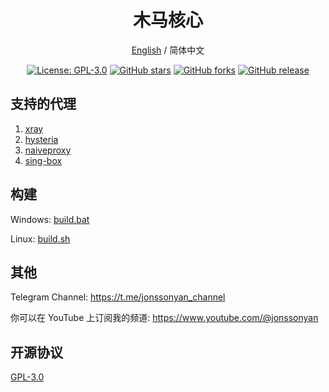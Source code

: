 <div align="center">

<h1 align="center">木马核心</h1>

[English](README.md) / 简体中文

<p>
<a href="https://www.gnu.org/licenses/gpl-3.0.html"><img src="https://img.shields.io/github/license/trojan-panel/trojan-panel-core" alt="License: GPL-3.0"></a>
<a href="https://github.com/trojan-panel/trojan-panel-core/stargazers"><img src="https://img.shields.io/github/stars/trojan-panel/trojan-panel-core" alt="GitHub stars"></a>
<a href="https://github.com/trojan-panel/trojan-panel-core/forks"><img src="https://img.shields.io/github/forks/trojan-panel/trojan-panel-core" alt="GitHub forks"></a>
<a href="https://github.com/trojan-panel/trojan-panel-core/releases"><img src="https://img.shields.io/github/v/release/trojan-panel/trojan-panel-core" alt="GitHub release"></a>
</p>

</div>

## 支持的代理

1. [xray](https://github.com/XTLS/Xray-core)
2. [hysteria](https://github.com/apernet/hysteria)
3. [naiveproxy](https://github.com/klzgrad/naiveproxy)
4. [sing-box](https://github.com/SagerNet/sing-box)

## 构建

Windows: [build.bat](build.bat)

Linux: [build.sh](build.sh)

## 其他

Telegram Channel: https://t.me/jonssonyan_channel

你可以在 YouTube 上订阅我的频道: https://www.youtube.com/@jonssonyan

## 开源协议

[GPL-3.0](LICENSE)